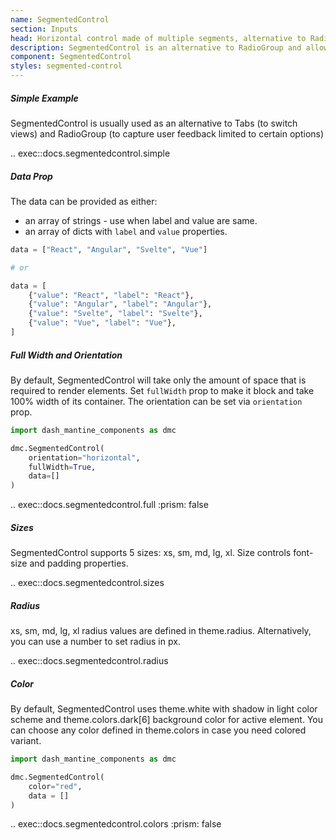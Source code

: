 ```yaml
---
name: SegmentedControl
section: Inputs
head: Horizontal control made of multiple segments, alternative to RadioGroup.
description: SegmentedControl is an alternative to RadioGroup and allows users to select an option from a small set of options. 
component: SegmentedControl
styles: segmented-control
---
```


##### Simple Example

SegmentedControl is usually used as an alternative to Tabs (to switch views) and RadioGroup (to capture user feedback
limited to certain options)

.. exec::docs.segmentedcontrol.simple

##### Data Prop

The data can be provided as either:
* an array of strings - use when label and value are same.
* an array of dicts with `label` and `value` properties.

```python
data = ["React", "Angular", "Svelte", "Vue"]

# or

data = [
    {"value": "React", "label": "React"},
    {"value": "Angular", "label": "Angular"},
    {"value": "Svelte", "label": "Svelte"},
    {"value": "Vue", "label": "Vue"},
]
```

##### Full Width and Orientation

By default, SegmentedControl will take only the amount of space that is required to render elements. Set `fullWidth` 
prop to make it block and take 100% width of its container. The orientation can be set via `orientation` prop.

```python
import dash_mantine_components as dmc

dmc.SegmentedControl(
    orientation="horizontal",
    fullWidth=True,
    data=[]
)
```

.. exec::docs.segmentedcontrol.full
    :prism: false

##### Sizes

SegmentedControl supports 5 sizes: xs, sm, md, lg, xl. Size controls font-size and padding properties.

.. exec::docs.segmentedcontrol.sizes

##### Radius

xs, sm, md, lg, xl radius values are defined in theme.radius. Alternatively, you can use a number to set radius in px.

.. exec::docs.segmentedcontrol.radius

##### Color

By default, SegmentedControl uses theme.white with shadow in light color scheme and theme.colors.dark[6] background 
color for active element. You can choose any color defined in theme.colors in case you need colored variant.

```python
import dash_mantine_components as dmc

dmc.SegmentedControl(
    color="red",
    data = []
)
```

.. exec::docs.segmentedcontrol.colors
    :prism: false
